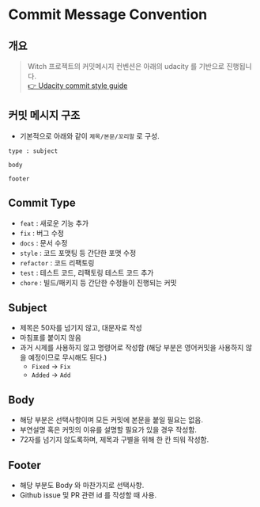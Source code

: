 # Commit Message Convention

## 개요
> Witch 프로젝트의 커밋메시지 컨벤션은 아래의 udacity 를 기반으로 진행됩니다.  
[👉 Udacity commit style guide](https://udacity.github.io/git-styleguide/)

## 커밋 메시지 구조
- 기본적으로 아래와 같이 `제목/본문/꼬리말` 로 구성.
```
type : subject

body

footer
```

## Commit Type
- `feat` : 새로운 기능 추가
- `fix` : 버그 수정
- `docs` : 문서 수정
- `style` : 코드 포맷팅 등 간단한 포맷 수정
- `refactor` : 코드 리팩토링
- `test` : 테스트 코드, 리팩토링 테스트 코드 추가
- `chore` : 빌드/패키지 등 간단한 수정들이 진행되는 커밋

## Subject
- 제목은 50자를 넘기지 않고, 대문자로 작성
- 마침표를 붙이지 않음
- 과거 시제를 사용하지 않고 명령어로 작성함 
   (해당 부분은 영어커밋을 사용하지 않을 예정이므로 무시해도 된다.)
    - `Fixed` -> `Fix`
    - `Added` -> `Add`

## Body
- 해당 부분은 선택사항이며 모든 커밋에 본문을 붙일 필요는 없음.
- 부연설명 혹은 커밋의 이유를 설명할 필요가 있을 경우 작성함.
- 72자를 넘기지 않도록하며, 제목과 구별을 위해 한 칸 띄워 작성함.

## Footer
- 해당 부분도 Body 와 마찬가지로 선택사항.
- Github issue 및 PR 관련 id 를 작성할 때 사용.
